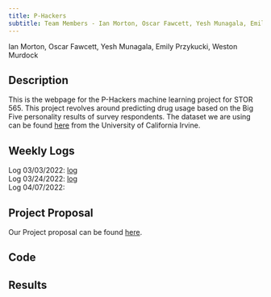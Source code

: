 ```yaml
---
title: P-Hackers
subtitle: Team Members - Ian Morton, Oscar Fawcett, Yesh Munagala, Emily Przykucki, Weston Murdock
---
```

Ian Morton, Oscar Fawcett, Yesh Munagala, Emily Przykucki, Weston Murdock  
## Description
This is the webpage for the P-Hackers machine learning project for STOR 565. This project revolves around predicting drug usage based on the Big Five personality results of survey respondents. The dataset we are using can be found <a href="https://archive.ics.uci.edu/ml/datasets/Drug+consumption+%28quantified%29" target="_blank">here</a> from the University of California Irvine.

## Weekly Logs
Log 03/03/2022: <a href="The_P-Hackers_03-02-2022.pdf" target="_blank">log</a>  
Log 03/24/2022: <a href="The_P-Hackers_03-24-2022.pdf" target="_blank">log</a>  
Log 04/07/2022:  

## Project Proposal
Our Project proposal can be found <a href="P-Hackers-Project-Proposal.html " target="_blank">here</a>.

## Code

## Results
